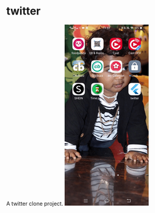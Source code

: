 # twitter

A twitter clone project.
![App Demo](https://github.com/AnandSaran/twitter/blob/master/app_video.gif)


